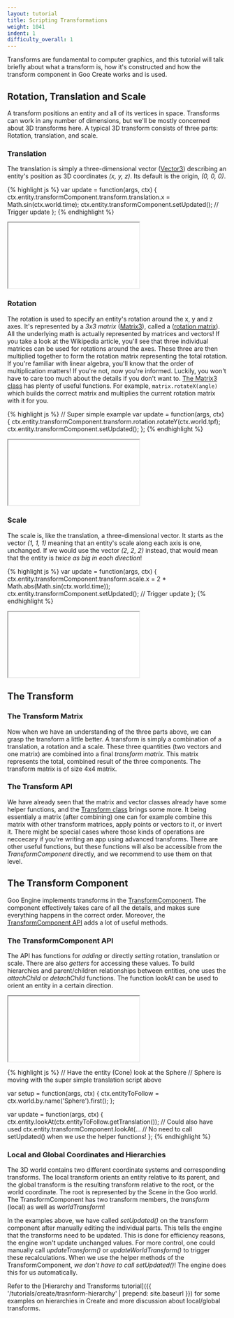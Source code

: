 ```yaml
---
layout: tutorial
title: Scripting Transformations
weight: 1041
indent: 1
difficulty_overall: 1
---
```

Transforms are fundamental to computer graphics, and this tutorial will talk briefly about what a transform is, how it's constructed and how the transform component in Goo Create works and is used.

## Rotation, Translation and Scale

A transform positions an entity and all of its vertices in space. Transforms can work in any number of dimensions, but we'll be mostly concerned about 3D transforms here. A typical 3D transform consists of three parts: Rotation, translation, and scale.

### Translation

The translation is simply a three-dimensional vector ([Vector3](http://code.gooengine.com/latest/docs/index.html?c=Vector3)) describing an entity's position as 3D coordinates *(x, y, z)*. Its default is the origin, *(0, 0, 0)*.

{% highlight js %}
var update = function(args, ctx) {
    ctx.entity.transformComponent.transform.translation.x = Math.sin(ctx.world.time);
    ctx.entity.transformComponent.setUpdated(); // Trigger update
};
{% endhighlight %}

<iframe src="//goote.ch/f8d0392727657e78d65a60e0931c2e95cacf896a/"></iframe>

### Rotation

The rotation is used to specify an entity's rotation around the x, y and z axes. It's represented by a *3x3 matrix* ([Matrix3](http://code.gooengine.com/latest/docs/index.html?c=Matrix3)), called a ([rotation matrix](http://en.wikipedia.org/wiki/Rotation_matrix#In_three_dimensions)). All the underlying math is actually represented by matrices and vectors! If you take a look at the Wikipedia article, you'll see that three individual matrices can be used for rotations around the axes. These three are then multiplied together to form the rotation matrix representing the total rotation. If you're familiar with linear algebra, you'll know that the order of multiplication matters! If you're not, now you're informed. Luckily, you won't have to care too much about the details if you don't want to. [The Matrix3 class](http://code.gooengine.com/latest/docs/index.html?c=Matrix3) has plenty of useful functions. For example, ```matrix.rotateX(angle)``` which builds the correct matrix and multiplies the current rotation matrix with it for you.

{% highlight js %}
// Super simple example
var update = function(args, ctx) {
	ctx.entity.transformComponent.transform.rotation.rotateY(ctx.world.tpf);
	ctx.entity.transformComponent.setUpdated();
};
{% endhighlight %}

<iframe src="//goote.ch/61d1568b11d596370b34a3dbd4e97c680d050e01/"></iframe>

### Scale

The scale is, like the translation, a three-dimensional vector. It starts as the vector *(1, 1, 1)* meaning that an entity's scale along each axis is one, unchanged. If we would use the vector *(2, 2, 2)* instead, that would mean that the entity is *twice as big in each direction*!

{% highlight js %}
var update = function(args, ctx) {
    ctx.entity.transformComponent.transform.scale.x = 2 * Math.abs(Math.sin(ctx.world.time));
    ctx.entity.transformComponent.setUpdated(); // Trigger update
};
{% endhighlight %}

<iframe src="//goote.ch/853e0744b31b6fd66ddd1a18d709439710aa0a64/"></iframe>

## The Transform

### The Transform Matrix

Now when we have an understanding of the three parts above, we can grasp the transform a little better. A transform is simply a combination of a translation, a rotation and a scale. These three quantities (two vectors and one matrix) are combined into a final *transform matrix*. This matrix represents the total, combined result of the three components. The transform matrix is of size 4x4 matrix.

### The Transform API

We have already seen that the matrix and vector classes already have some helper functions, and the [Transform class](http://code.gooengine.com/latest/docs/index.html?c=Transform) brings some more. It being essentialy a matrix (after combining) one can for example combine this matrix with other transform matrices, apply points or vectors to it, or invert it. There might be special cases where those kinds of operations are neccecary if you're writing an app using advanced transforms. There are other useful functions, but these functions will also be accessible from the *TransformComponent* directly, and we recommend to use them on that level.

## The Transform Component

Goo Engine implements transforms in the [TransformComponent](http://code.gooengine.com/latest/docs/index.html?c=TransformComponent). The component effectively takes care of all the details, and makes sure everything happens in the correct order. Moreover, the [TransformComponent API](http://code.gooengine.com/latest/docs/index.html?c=TransformComponent) adds a lot of useful methods.

### The TransformComponent API

The API has functions for *adding* or directly *setting* rotation, translation or scale. There are also *getters* for accessing these values. To build hierarchies and parent/children relationships between entities, one uses the *attachChild* or *detachChild* functions. The function lookAt can be used to orient an entity in a certain direction.

<iframe src="//goote.ch/1107233399a27f819dd36d3e10abf2088e1717c8/"></iframe>

{% highlight js %}
// Have the entity (Cone) look at the Sphere
// Sphere is moving with the super simple translation script above

var setup = function(args, ctx) {
    ctx.entityToFollow = ctx.world.by.name('Sphere').first();
};

var update = function(args, ctx) {
    ctx.entity.lookAt(ctx.entityToFollow.getTranslation());
    // Could also have used ctx.entity.transformComponent.lookAt(...
    // No need to call setUpdated() when we use the helper functions!
};
{% endhighlight %}

### Local and Global Coordinates and Hierarchies

The 3D world contains two different coordinate systems and corresponding transforms. The local transform orients an entity relative to its parent, and the global transform is the resulting transform relative to the root, or the world coordinate. The root is represented by the Scene in the Goo world. The TransformComponent has two transform members, the *transform* (local) as well as *worldTransform*!  

In the examples above, we have called *setUpdated()* on the transform component after manually editing the individual parts. This tells the engine that the transforms need to be updated. This is done for efficiency reasons, the engine won't update unchanged values. For more control, one could manually call *updateTransform()* or *updateWorldTransform()* to trigger these recalculations. When we use the helper methods of the TransformComponent, *we don't have to call setUpdated()*! The engine does this for us automatically.  

Refer to the [Hierarchy and Transforms tutorial]({{ '/tutorials/create/trasnform-hierarchy' | prepend: site.baseurl }}) for some examples on hierarchies in Create and more discussion about local/global transforms.